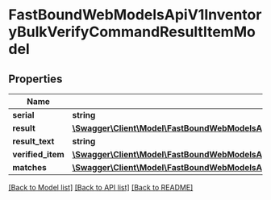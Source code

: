 # FastBoundWebModelsApiV1InventoryBulkVerifyCommandResultItemModel

## Properties
Name | Type | Description | Notes
------------ | ------------- | ------------- | -------------
**serial** | **string** |  | [optional] 
**result** | [**\Swagger\Client\Model\FastBoundWebModelsApiV1InventoryBulkVerifyCommandResultMatchResult**](FastBoundWebModelsApiV1InventoryBulkVerifyCommandResultMatchResult.md) |  | [optional] 
**result_text** | **string** |  | [optional] 
**verified_item** | [**\Swagger\Client\Model\FastBoundWebModelsApiV1InventoryBulkVerifyCommandResultVerifiedItemModel**](FastBoundWebModelsApiV1InventoryBulkVerifyCommandResultVerifiedItemModel.md) |  | [optional] 
**matches** | [**\Swagger\Client\Model\FastBoundWebModelsApiV1InventoryBulkVerifyCommandResultMultipleMatchModel[]**](FastBoundWebModelsApiV1InventoryBulkVerifyCommandResultMultipleMatchModel.md) |  | [optional] 

[[Back to Model list]](../../README.md#documentation-for-models) [[Back to API list]](../../README.md#documentation-for-api-endpoints) [[Back to README]](../../README.md)

